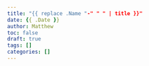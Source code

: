 ```yaml
---
title: "{{ replace .Name "-" " " | title }}"
date: {{ .Date }}
author: Matthew
toc: false
draft: true
tags: []
categories: []
---
```


